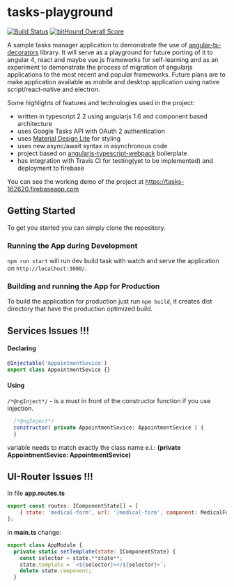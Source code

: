 # tasks-playground

[![Build Status](https://travis-ci.org/vsternbach/tasks-playground.svg?branch=master)](https://travis-ci.org/vsternbach/tasks-playground)
[![bitHound Overall Score](https://www.bithound.io/github/vsternbach/tasks-playground/badges/score.svg)](https://www.bithound.io/github/vsternbach/tasks-playground)

A sample tasks manager application to demonstrate the use of [angular-ts-decorators](https://github.com/vsternbach/angular-ts-decorators) library. It will serve as a playground for future porting of it to angular 4, react and maybe vue.js frameworks for self-learning and as an experiment to demonstrate the process of migration of angularjs applications to the most recent and popular frameworks. Future plans are to make application available as mobile and desktop application using native script/react-native and electron.

Some highlights of features and technologies used in the project:
- written in typescript 2.2 using angularjs 1.6 and component based architecture
- uses Google Tasks API with OAuth 2 authentication
- uses [Material Design Lite](https://getmdl.io/) for styling
- uses new async/await syntax in asynchronous code
- project based on [angularjs-typescript-webpack](https://github.com/vsternbach/angularjs-typescript-webpack) boilerplate
- has integration with Travis CI for testing(yet to be implemented) and deployment to firebase

You can see the working demo of the project at https://tasks-162620.firebaseapp.com

## Getting Started

To get you started you can simply clone the repository.

### Running the App during Development

`npm run start` will run dev build task with watch and serve the application on `http://localhost:3000/`.

### Building and running the App for Production

To build the application for production just run `npm build`, it creates dist directory that have the production optimized build.


## Services Issues !!!

#### Declaring
```javascript
@Injectable('AppointmentSevice')
export class AppointmentSevice {}
```

#### Using

`/*@ngInject*/` - is a must in front of the constructor function if you use injection.

```javascript
  /*@ngInject*/
  constructor( private AppointmentSevice: AppointmentSevice ) {
  }
  ```
variable needs to match exactly the class name e.i.: **(private AppointmentSevice: AppointmentSevice)**

## UI-Router Issues !!!

In file __app.routes.ts__ 
```javascript
export const routes: IComponentState[] = [
    { state: 'medical-form', url: '/medical-form', component: MedicalForm},
];
```
in __main.ts__ change:
```javascript
export class AppModule {
  private static setTemplate(state: IComponentState) {
    const selector = state.**state**;
    state.template = `<${selector}></${selector}>`;
    delete state.component;
  }
  ```
